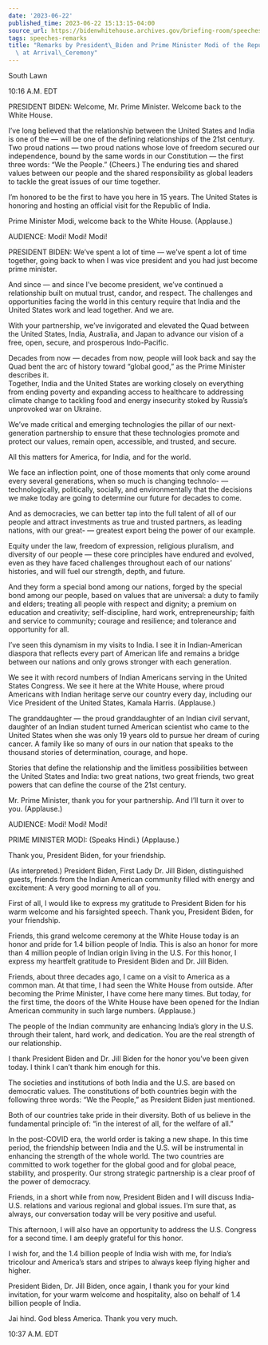 ```yaml
---
date: '2023-06-22'
published_time: 2023-06-22 15:13:15-04:00
source_url: https://bidenwhitehouse.archives.gov/briefing-room/speeches-remarks/2023/06/22/remarks-by-president-biden-and-prime-minister-modi-of-the-republic-of-india-at-arrival-ceremony/
tags: speeches-remarks
title: "Remarks by President\_Biden and Prime Minister Modi of the Republic of India\
  \ at Arrival\_Ceremony"
---
```

 
South Lawn

10:16 A.M. EDT

PRESIDENT BIDEN: Welcome, Mr. Prime Minister. Welcome back to the White
House.

I’ve long believed that the relationship between the United States and
India is one of the — will be one of the defining relationships of the
21st century. Two proud nations — two proud nations whose love of
freedom secured our independence, bound by the same words in our
Constitution — the first three words: “We the People.” (Cheers.) The
enduring ties and shared values between our people and the shared
responsibility as global leaders to tackle the great issues of our time
together.

I’m honored to be the first to have you here in 15 years. The United
States is honoring and hosting an official visit for the Republic of
India.

Prime Minister Modi, welcome back to the White House. (Applause.)

AUDIENCE: Modi! Modi! Modi!

PRESIDENT BIDEN: We’ve spent a lot of time — we’ve spent a lot of time
together, going back to when I was vice president and you had just
become prime minister.

And since — and since I’ve become president, we’ve continued a
relationship built on mutual trust, candor, and respect. The challenges
and opportunities facing the world in this century require that India
and the United States work and lead together. And we are.

With your partnership, we’ve invigorated and elevated the Quad between
the United States, India, Australia, and Japan to advance our vision of
a free, open, secure, and prosperous Indo-Pacific.

Decades from now — decades from now, people will look back and say the
Quad bent the arc of history toward “global good,” as the Prime Minister
describes it.  
Together, India and the United States are working closely on everything
from ending poverty and expanding access to healthcare to addressing
climate change to tackling food and energy insecurity stoked by Russia’s
unprovoked war on Ukraine.

We’ve made critical and emerging technologies the pillar of our
next-generation partnership to ensure that these technologies promote
and protect our values, remain open, accessible, and trusted, and
secure.

All this matters for America, for India, and for the world.

We face an inflection point, one of those moments that only come around
every several generations, when so much is changing technolo- —
technologically, politically, socially, and environmentally that the
decisions we make today are going to determine our future for decades to
come.

And as democracies, we can better tap into the full talent of all of our
people and attract investments as true and trusted partners, as leading
nations, with our great- — greatest export being the power of our
example.

Equity under the law, freedom of expression, religious pluralism, and
diversity of our people — these core principles have endured and
evolved, even as they have faced challenges throughout each of our
nations’ histories, and will fuel our strength, depth, and future.

And they form a special bond among our nations, forged by the special
bond among our people, based on values that are universal: a duty to
family and elders; treating all people with respect and dignity; a
premium on education and creativity; self-discipline, hard work,
entrepreneurship; faith and service to community; courage and
resilience; and tolerance and opportunity for all.

I’ve seen this dynamism in my visits to India. I see it in
Indian-American diaspora that reflects every part of American life and
remains a bridge between our nations and only grows stronger with each
generation.

We see it with record numbers of Indian Americans serving in the United
States Congress. We see it here at the White House, where proud
Americans with Indian heritage serve our country every day, including
our Vice President of the United States, Kamala Harris. (Applause.)

The granddaughter — the proud granddaughter of an Indian civil servant,
daughter of an Indian student turned American scientist who came to the
United States when she was only 19 years old to pursue her dream of
curing cancer. A family like so many of ours in our nation that speaks
to the thousand stories of determination, courage, and hope.

Stories that define the relationship and the limitless possibilities
between the United States and India: two great nations, two great
friends, two great powers that can define the course of the 21st
century.

Mr. Prime Minister, thank you for your partnership. And I’ll turn it
over to you. (Applause.)

AUDIENCE: Modi! Modi! Modi!

PRIME MINISTER MODI: (Speaks Hindi.) (Applause.)

Thank you, President Biden, for your friendship.

(As interpreted.) President Biden, First Lady Dr. Jill Biden,
distinguished guests, friends from the Indian American community filled
with energy and excitement: A very good morning to all of you.

First of all, I would like to express my gratitude to President Biden
for his warm welcome and his farsighted speech. Thank you, President
Biden, for your friendship.

Friends, this grand welcome ceremony at the White House today is an
honor and pride for 1.4 billion people of India. This is also an honor
for more than 4 million people of Indian origin living in the U.S. For
this honor, I express my heartfelt gratitude to President Biden and Dr.
Jill Biden.

Friends, about three decades ago, I came on a visit to America as a
common man. At that time, I had seen the White House from outside. After
becoming the Prime Minister, I have come here many times. But today, for
the first time, the doors of the White House have been opened for the
Indian American community in such large numbers. (Applause.)

The people of the Indian community are enhancing India’s glory in the
U.S. through their talent, hard work, and dedication. You are the real
strength of our relationship.

I thank President Biden and Dr. Jill Biden for the honor you’ve been
given today. I think I can’t thank him enough for this.

The societies and institutions of both India and the U.S. are based on
democratic values. The constitutions of both countries begin with the
following three words: “We the People,” as President Biden just
mentioned.

Both of our countries take pride in their diversity. Both of us believe
in the fundamental principle of: “in the interest of all, for the
welfare of all.”

In the post-COVID era, the world order is taking a new shape. In this
time period, the friendship between India and the U.S. will be
instrumental in enhancing the strength of the whole world. The two
countries are committed to work together for the global good and for
global peace, stability, and prosperity. Our strong strategic
partnership is a clear proof of the power of democracy.

Friends, in a short while from now, President Biden and I will discuss
India-U.S. relations and various regional and global issues. I’m sure
that, as always, our conversation today will be very positive and
useful.

This afternoon, I will also have an opportunity to address the U.S.
Congress for a second time. I am deeply grateful for this honor.

I wish for, and the 1.4 billion people of India wish with me, for
India’s tricolour and America’s stars and stripes to always keep flying
higher and higher.

President Biden, Dr. Jill Biden, once again, I thank you for your kind
invitation, for your warm welcome and hospitality, also on behalf of 1.4
billion people of India.

Jai hind. God bless America. Thank you very much.

10:37 A.M. EDT
